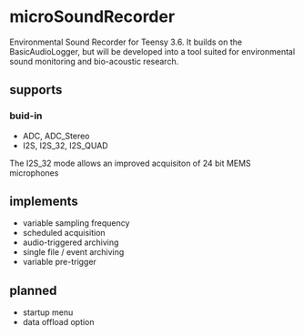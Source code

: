 

# microSoundRecorder
Environmental Sound Recorder for Teensy 3.6. It builds on the BasicAudioLogger, but will be developed into a tool suited for environmental sound monitoring and bio-acoustic research.


## supports 
### buid-in 
- ADC, ADC_Stereo
- I2S, I2S_32, I2S_QUAD 

The I2S_32 mode allows an improved acquisiton of 24 bit MEMS microphones

## implements
- variable sampling frequency
- scheduled acquisition
- audio-triggered archiving
- single file / event archiving
- variable pre-trigger

## planned
- startup menu
- data offload option
